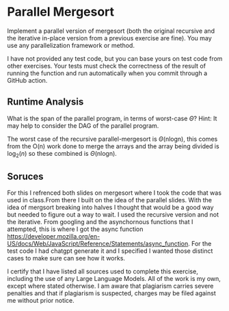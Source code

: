 # Parallel Mergesort

Implement a parallel version of mergesort (both the original recursive and the
iterative in-place version from a previous exercise are fine). You may use any
parallelization framework or method.

I have not provided any test code, but you can base yours on test code from
other exercises. Your tests must check the correctness of the result of running
the function and run automatically when you commit through a GitHub action.

## Runtime Analysis

What is the span of the parallel program, in terms of worst-case $\Theta$? Hint:
It may help to consider the DAG of the parallel program.

The worst case of the recursive parallel-mergesort is $\Theta$(nlogn), this comes from the O(n) work done to merge the arrays and the array being divided is $\log_2(n)$ so these combined is $\Theta$(nlogn). 

## Soruces 
For this I refrenced both slides on mergesort where I took the code that was used in class.From there I built on the idea of the parallel slides. With the idea of mergsort breaking into halves I thought that would be a good way but needed to figure out a way to wait. I used the recursive version and not the iterative. From googling and the asynchornous functions that I attempted, this is where I got the async function https://developer.mozilla.org/en-US/docs/Web/JavaScript/Reference/Statements/async_function. For the test code I had chatgpt generate it and I specified I wanted those distinct cases to make sure can see how it works. 

I certify that I have listed all sources used to complete this exercise, including the use of any Large Language Models. All of the work is my own, except where stated otherwise. I am aware that plagiarism carries severe penalties and that if plagiarism is suspected, charges may be filed against me without prior notice.
